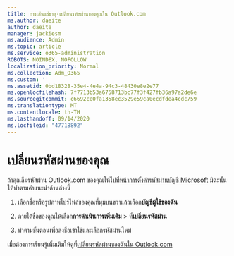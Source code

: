 ```yaml
---
title: การเล่นแร่ธาตุ-เปลี่ยนรหัสผ่านของคุณใน Outlook.com
ms.author: daeite
author: daeite
manager: jackiesm
ms.audience: Admin
ms.topic: article
ms.service: o365-administration
ROBOTS: NOINDEX, NOFOLLOW
localization_priority: Normal
ms.collection: Adm_O365
ms.custom: ''
ms.assetid: 0bd18328-35e4-4e4a-94c3-48430e8e2e77
ms.openlocfilehash: 7f7713b53a6758713bc77f3f427fb36a97a2de6e
ms.sourcegitcommit: c6692ce0fa1358ec3529e59ca0ecdfdea4cdc759
ms.translationtype: MT
ms.contentlocale: th-TH
ms.lasthandoff: 09/14/2020
ms.locfileid: "47718892"
---
```

# <a name="change-your-password"></a>เปลี่ยนรหัสผ่านของคุณ

ถ้าคุณลืมรหัสผ่าน Outlook.com ของคุณให้ไปที่[หน้าการตั้งค่ารหัสผ่านบัญชี Microsoft](https://go.microsoft.com/fwlink/p/?linkid=841909) มิฉะนั้นให้ทำตามคำแนะนำด้านล่างนี้
  
1. เลือกชื่อหรือรูปภาพโปรไฟล์ของคุณที่มุมบนขวาแล้วเลือก**บัญชีผู้ใช้ของฉัน** 
    
2. ภายใต้ชื่อของคุณให้เลือก**การดำเนินการเพิ่มเติม**  >  ที่**เปลี่ยนรหัสผ่าน** 
    
3. ทำตามขั้นตอนเพื่อลงชื่อเข้าใช้และเลือกรหัสผ่านใหม่ 
    
เมื่อต้องการเรียนรู้เพิ่มเติมให้ดูที่[เปลี่ยนรหัสผ่านของฉันใน Outlook.com](https://support.office.com/article/2138d690-811c-4545-b2f3-e4dbe80c9735.aspx)
  


